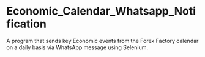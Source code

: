 # Economic_Calendar_Whatsapp_Notification
A program that sends key Economic events from the Forex Factory calendar on a daily basis via WhatsApp message using Selenium.
